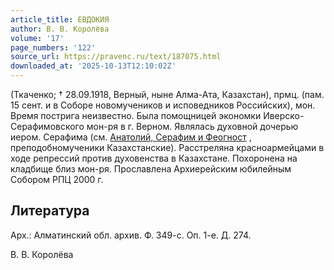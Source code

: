 ```yaml
---
article_title: ЕВДОКИЯ
author: В. В. Королёва
volume: '17'
page_numbers: '122'
source_url: https://pravenc.ru/text/187075.html
downloaded_at: '2025-10-13T12:10:02Z'
---
```


(Ткаченко; † 28.09.1918, Верный, ныне Алма-Ата, Казахстан), прмц. (пам. 15 сент. и в Соборе новомучеников и исповедников Российских), мон. Время пострига неизвестно. Была помощницей экономки Иверско-Серафимовского мон-ря в г. Верном. Являлась духовной дочерью иером. Серафима (см. [Анатолий, Серафим и Феогност](<https://pravenc.ru/text/Анатолий  Серафим и Феогност.html>) , преподобномученики Казахстанские). Расстреляна красноармейцами в ходе репрессий против духовенства в Казахстане. Похоронена на кладбище близ мон-ря. Прославлена Архиерейским юбилейным Собором РПЦ 2000 г.

## Литература

Арх.: Алматинский обл. архив. Ф. 349-с. Оп. 1-е. Д. 274.

В. В. Королёва
